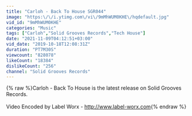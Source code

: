 ```yaml
---
title: "Carloh - Back To House SGR044"
image: "https:\/\/i.ytimg.com\/vi\/9mMhWUM0KHE\/hqdefault.jpg"
vid_id: "9mMhWUM0KHE"
categories: "Music"
tags: ["Carloh","Solid Grooves Records","Tech House"]
date: "2021-11-09T04:12:51+03:00"
vid_date: "2019-10-18T12:08:31Z"
duration: "PT7M30S"
viewcount: "828078"
likeCount: "18384"
dislikeCount: "256"
channel: "Solid Grooves Records"
---
```

{% raw %}Carloh - Back To House is the latest release on Solid Grooves Records.<br /><br />Video Encoded by Label Worx - <a rel="nofollow" target="blank" href="http://www.label-worx.com">http://www.label-worx.com</a>{% endraw %}
